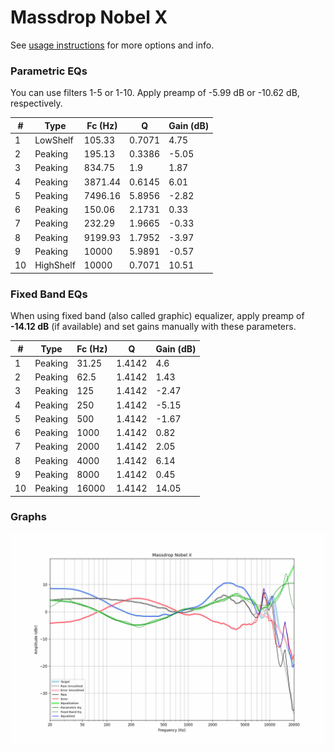 # Massdrop Nobel X
See [usage instructions](https://github.com/jaakkopasanen/AutoEq#usage) for more options and info.

### Parametric EQs
You can use filters 1-5 or 1-10. Apply preamp of -5.99 dB or -10.62 dB, respectively.

|   # | Type      |   Fc (Hz) |      Q |   Gain (dB) |
|-----|-----------|-----------|--------|-------------|
|   1 | LowShelf  |    105.33 | 0.7071 |        4.75 |
|   2 | Peaking   |    195.13 | 0.3386 |       -5.05 |
|   3 | Peaking   |    834.75 | 1.9    |        1.87 |
|   4 | Peaking   |   3871.44 | 0.6145 |        6.01 |
|   5 | Peaking   |   7496.16 | 5.8956 |       -2.82 |
|   6 | Peaking   |    150.06 | 2.1731 |        0.33 |
|   7 | Peaking   |    232.29 | 1.9665 |       -0.33 |
|   8 | Peaking   |   9199.93 | 1.7952 |       -3.97 |
|   9 | Peaking   |  10000    | 5.9891 |       -0.57 |
|  10 | HighShelf |  10000    | 0.7071 |       10.51 |

### Fixed Band EQs
When using fixed band (also called graphic) equalizer, apply preamp of **-14.12 dB** (if available) and set gains manually with these parameters.

|   # | Type    |   Fc (Hz) |      Q |   Gain (dB) |
|-----|---------|-----------|--------|-------------|
|   1 | Peaking |     31.25 | 1.4142 |        4.6  |
|   2 | Peaking |     62.5  | 1.4142 |        1.43 |
|   3 | Peaking |    125    | 1.4142 |       -2.47 |
|   4 | Peaking |    250    | 1.4142 |       -5.15 |
|   5 | Peaking |    500    | 1.4142 |       -1.67 |
|   6 | Peaking |   1000    | 1.4142 |        0.82 |
|   7 | Peaking |   2000    | 1.4142 |        2.05 |
|   8 | Peaking |   4000    | 1.4142 |        6.14 |
|   9 | Peaking |   8000    | 1.4142 |        0.45 |
|  10 | Peaking |  16000    | 1.4142 |       14.05 |

### Graphs
![](./Massdrop%20Nobel%20X.png)
